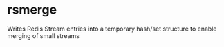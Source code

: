 # rsmerge

Writes Redis Stream entries into a temporary hash/set structure to enable merging of small streams
